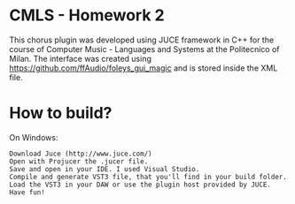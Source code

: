 # CMLS - Homework 2
This chorus plugin was developed using JUCE framework in C++ for the course of Computer Music - Languages and Systems at the Politecnico of Milan.
The interface was created using https://github.com/ffAudio/foleys_gui_magic and is stored inside the XML file.

# How to build?
On Windows:

    Download Juce (http://www.juce.com/)
    Open with Projucer the .jucer file.
    Save and open in your IDE. I used Visual Studio.
    Compile and generate VST3 file, that you'll find in your build folder.
    Load the VST3 in your DAW or use the plugin host provided by JUCE.
    Have fun!
